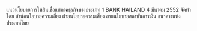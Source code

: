 แนวนโยบายการให้สินเชื่อแก่ภาคธุรกิจบางประเภท
1
BANK
HAILAND
4 มีนาคม 2552
จัดทําโดย
สำนักนโยบายความเสี่ยง
ฝ่ายนโยบายความเสี่ยง
สายนโยบายสถาบันการเงิน
ธนาคารแห่งประเทศไทย
